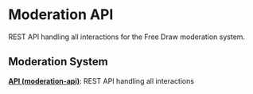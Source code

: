 # Moderation API

REST API handling all interactions for the Free Draw moderation system.

## Moderation System

**[API (moderation-api)](https://github.com/free-draw/moderation-api)**: REST API handling all interactions
